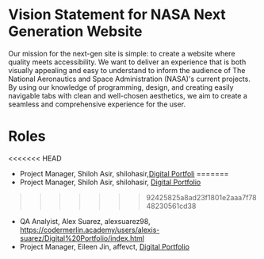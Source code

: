 # Vision Statement for NASA Next Generation Website

Our mission for the next-gen site is simple: to create a website where quality meets accessibility. We want to deliver an experience that is both visually appealing and easy to understand to inform the audience of The National Aeronautics and Space Administration (NASA)'s current projects. By using our knowledge of programming, design, and creating easily navigable tabs with clean and well-chosen aesthetics, we aim to create a seamless and comprehensive experience for the user.            


# Roles
<<<<<<< HEAD
- Project Manager, Shiloh Asir, shilohasir,[Digital Portfoli]( https://codermerlin.academy/users/shiloh-asir/Digital%20Portfolio/index.html)
=======
- Project Manager, Shiloh Asir, shilohasir, [Digital Portfolio](https://codermerlin.academy/users/shiloh-asir/Digital%20Portfolio/index.html)
>>>>>>> 92425825a8ad23f1801e2aaa7f7848230561cd38
- QA Analyist, Alex Suarez, alexsuarez98, https://codermerlin.academy/users/alexis-suarez/Digital%20Portfolio/index.html
- Project Manager, Eileen Jin, affevct, [Digital Portfolio](https://codermerlin.academy/users/eileen-jin/Digital%20Portfolio/index.html)



